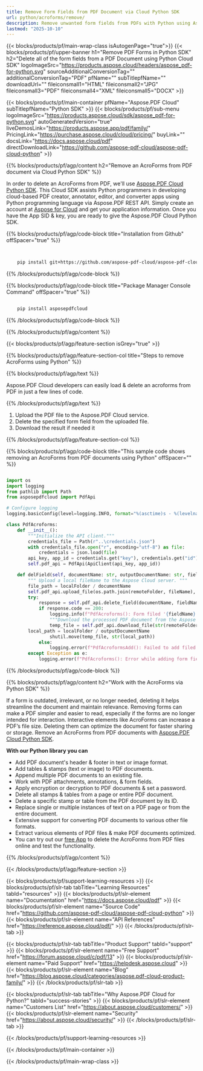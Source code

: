 ```yaml
---
title: Remove Form Fields from PDF Document via Cloud Python SDK
url: python/acroforms/remove/
description: Remove unwanted form fields from PDFs with Python using Aspose.PDF Cloud. Clean up and streamline your forms.
lastmod: "2025-10-10"
---
```


{{< blocks/products/pf/main-wrap-class isAutogenPage="true">}}
{{< blocks/products/pf/upper-banner h1="Remove PDF Forms in Python SDK" h2="Delete all of the form fields from a PDF Document using Python Cloud SDK" logoImageSrc="https://products.aspose.cloud/headers/aspose_pdf-for-python.svg" sourceAdditionalConversionTag="" additionalConversionTag="PDF" pfName="" subTitlepfName="" downloadUrl="" fileiconsmall1="HTML" fileiconsmall2="JPG" fileiconsmall3="PDF" fileiconsmall4="XML" fileiconsmall5="DOCX" >}}

{{< blocks/products/pf/main-container pfName="Aspose.PDF Cloud" subTitlepfName="Python SDK" >}}
{{< blocks/products/pf/sub-menu logoImageSrc="https://products.aspose.cloud/sdk/aspose_pdf-for-python.svg"
autoGeneratedVersion="true"
liveDemosLink="https://products.aspose.app/pdf/family/" PricingLink="https://purchase.aspose.cloud/cloud/pricing/" buyLink="" docsLink="https://docs.aspose.cloud/pdf"  directDownloadLink="https://github.com/aspose-pdf-cloud/aspose-pdf-cloud-python" >}}

{{% blocks/products/pf/agp/content h2="Remove an AcroForms from PDF document via Cloud Python SDK" %}}

In order to delete an AcroForms from PDF, we'll use
[Aspose.PDF Cloud Python SDK](https://products.aspose.cloud/pdf/python/). This Cloud SDK assists Python programmers in developing cloud-based PDF creator, annotator, editor, and converter apps using Python programming language via Aspose.PDF REST API. Simply create an account at [Aspose for Cloud](https://dashboard.aspose.cloud/#/apps) and get your application information. Once you have the App SID & key, you are ready to give the Aspose.PDF Cloud Python SDK.

{{% blocks/products/pf/agp/code-block title="Installation from Github" offSpacer="true" %}}

```bash

     
    pip install git+https://github.com/aspose-pdf-cloud/aspose-pdf-cloud-python.git


```

{{% /blocks/products/pf/agp/code-block %}}

{{% blocks/products/pf/agp/code-block title="Package Manager Console Command" offSpacer="true" %}}

```bash
     
    pip install asposepdfcloud

```

{{% /blocks/products/pf/agp/code-block %}}

{{% /blocks/products/pf/agp/content %}}

{{< blocks/products/pf/agp/feature-section isGrey="true" >}}

{{% blocks/products/pf/agp/feature-section-col title="Steps to remove AcroForms using Python" %}}

{{% blocks/products/pf/agp/text %}}

Aspose.PDF Cloud developers can easily load & delete an acroforms from PDF in just a few lines of code.

{{% /blocks/products/pf/agp/text %}}

1. Upload the PDF file to the Aspose.PDF Cloud service.
1. Delete the specified form field from the uploaded file.
1. Download the result if needed it

{{% /blocks/products/pf/agp/feature-section-col %}}

{{% blocks/products/pf/agp/code-block title="This sample code shows removing an AcroForms from PDF documents using Python" offSpacer="" %}}

```python

import os
import logging
from pathlib import Path
from asposepdfcloud import PdfApi

# Configure logging
logging.basicConfig(level=logging.INFO, format="%(asctime)s - %(levelname)s - %(message)s")

class PdfAcroforms:
    def __init__():
        """Initialize the API client."""
        credentials_file = Path(r"..\credentials.json")
        with credentials_file.open("r", encoding="utf-8") as file:
            credentials = json.load(file)
        api_key, app_id = credentials.get("key"), credentials.get("id")
        self.pdf_api = PdfApi(ApiClient(api_key, app_id))

    def delField(self, documentName: str, outputDocumentName: str, fieldName: str, localFolder: Path, remoteFolder: str):
        """ Upload a local fileName to the Aspose Cloud server. """
        file_path = localFolder / documentName
        self.pdf_api.upload_file(os.path.join(remoteFolder, fileName), file_path)
        try:
            response = self.pdf_api.delete_field(documentName, fieldName, folder=remoteFolder)
            if response.code == 200:
                logging.info(f"PdfAcroforms(): Form filed '{fieldName}' successfully deleted from docuemnt.")
                """Download the processed PDF document from the Aspose Cloud server."""
                temp_file = self.pdf_api.download_file(str(remoteFolder) + '/' + documentName)
		local_path = localFolder / outputDocumentName
                shutil.move(temp_file, str(local_path))
            else:
                logging.error(f"PdfAcroformsAdd(): Failed to add filed 'Email' to the page #1. Response code: {response.code}")
        except Exception as e:
            logging.error(f"PdfAcroforms(): Error while adding form field: {e}")
```

{{% /blocks/products/pf/agp/code-block %}}

{{% blocks/products/pf/agp/content h2="Work with the AcroForms via Python SDK" %}}

If a form is outdated, irrelevant, or no longer needed, deleting it helps streamline the document and maintain relevance. Removing forms can make a PDF simpler and easier to read, especially if the forms are no longer intended for interaction. Interactive elements like AcroForms can increase a PDF’s file size. Deleting them can optimize the document for faster sharing or storage.
Remove an AcroForms from PDF documents with [Aspose.PDF Cloud Python SDK](https://products.aspose.cloud/pdf/python/).

**With our Python library you can**

+ Add PDF document's header & footer in text or image format.
+ Add tables & stamps (text or image) to PDF documents.
+ Append multiple PDF documents to an existing file.
+ Work with PDF attachments, annotations, & form fields.
+ Apply encryption or decryption to PDF documents & set a password.
+ Delete all stamps & tables from a page or entire PDF document.
+ Delete a specific stamp or table from the PDF document by its ID.
+ Replace single or multiple instances of text on a PDF page or from the entire document.
+ Extensive support for converting PDF documents to various other file formats.
+ Extract various elements of PDF files & make PDF documents optimized.
+ You can try out our [free App](https://products.aspose.app/pdf/xfa) to delete the AcroForms from PDF files online and test the functionality.

{{% /blocks/products/pf/agp/content %}}

{{< /blocks/products/pf/agp/feature-section >}}

{{< blocks/products/pf/support-learning-resources >}}
{{< blocks/products/pf/slr-tab tabTitle="Learning Resources" tabId="resources" >}}
{{< blocks/products/pf/slr-element name="Documentation" href="https://docs.aspose.cloud/pdf" >}}
{{< blocks/products/pf/slr-element name="Source Code" href="https://github.com/aspose-pdf-cloud/aspose-pdf-cloud-python" >}}
{{< blocks/products/pf/slr-element name="API References" href="https://reference.aspose.cloud/pdf/" >}}
{{< /blocks/products/pf/slr-tab >}}

{{< blocks/products/pf/slr-tab tabTitle="Product Support" tabId="support" >}}
{{< blocks/products/pf/slr-element name="Free Support" href="https://forum.aspose.cloud/c/pdf/13" >}}
{{< blocks/products/pf/slr-element name="Paid Support" href="https://helpdesk.aspose.cloud" >}}
{{< blocks/products/pf/slr-element name="Blog" href="https://blog.aspose.cloud/categories/aspose.pdf-cloud-product-family/" >}}
{{< /blocks/products/pf/slr-tab >}}

{{< blocks/products/pf/slr-tab tabTitle="Why Aspose.PDF Cloud for Python?" tabId="success-stories" >}}
{{< blocks/products/pf/slr-element name="Customers List" href="https://about.aspose.cloud/customers/" >}}
{{< blocks/products/pf/slr-element name="Security" href="https://about.aspose.cloud/security/" >}}
{{< /blocks/products/pf/slr-tab >}}

{{< /blocks/products/pf/support-learning-resources >}}

<!-- aboutfile Ends -->

{{< /blocks/products/pf/main-container >}}

{{< /blocks/products/pf/main-wrap-class >}}


